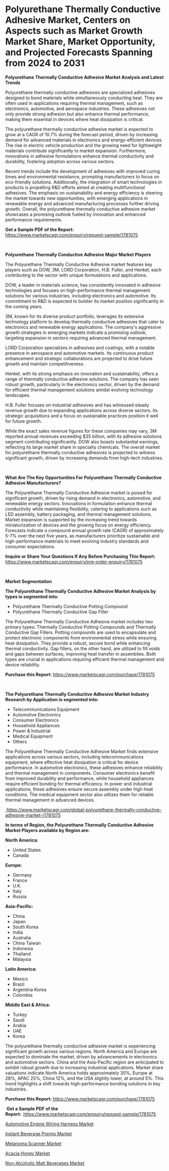 <p><h1>Polyurethane Thermally Conductive Adhesive Market, Centers on Aspects such as Market Growth Market Share, Market Opportunity, and Projected Forecasts Spanning from 2024 to 2031</h1></p><p><strong>Polyurethane Thermally Conductive Adhesive Market Analysis and Latest Trends</strong></p>
<p><p>Polyurethane thermally conductive adhesives are specialized adhesives designed to bond materials while simultaneously conducting heat. They are often used in applications requiring thermal management, such as electronics, automotive, and aerospace industries. These adhesives not only provide strong adhesion but also enhance thermal performance, making them essential in devices where heat dissipation is critical.</p><p>The polyurethane thermally conductive adhesive market is expected to grow at a CAGR of 10.7% during the forecast period, driven by increasing demand for advanced materials in electronics and energy-efficient devices. The rise in electric vehicle production and the growing need for lightweight materials contribute significantly to market expansion. Furthermore, innovations in adhesive formulations enhance thermal conductivity and durability, fostering adoption across various sectors.</p><p>Recent trends include the development of adhesives with improved curing times and environmental resistance, prompting manufacturers to focus on eco-friendly solutions. Additionally, the integration of smart technologies in products is propelling R&D efforts aimed at creating multifunctional adhesives. The emphasis on sustainability and energy efficiency is steering the market towards new opportunities, with emerging applications in renewable energy and advanced manufacturing processes further driving growth. Overall, the polyurethane thermally conductive adhesive market showcases a promising outlook fueled by innovation and enhanced performance requirements.</p></p>
<p><strong>Get a Sample PDF of the Report:&nbsp;</strong> <a href="https://www.marketscagr.com/enquiry/request-sample/1781075?utm_campaign=1349&utm_medium=2&utm_source=Github&utm_content=ia&utm_term=08102024&utm_id=polyurethane-thermally-conductive-adhesive">https://www.marketscagr.com/enquiry/request-sample/1781075</a></p>
<p>&nbsp;</p>
<p><strong>Polyurethane Thermally Conductive Adhesive Major Market Players</strong></p>
<p><p>The Polyurethane Thermally Conductive Adhesive market features key players such as DOW, 3M, LORD Corporation, H.B. Fuller, and Henkel, each contributing to the sector with unique formulations and applications. </p><p>DOW, a leader in materials science, has consistently innovated in adhesive technologies and focuses on high-performance thermal management solutions for various industries, including electronics and automotive. Its commitment to R&D is expected to bolster its market position significantly in the coming years.</p><p>3M, known for its diverse product portfolio, leverages its extensive technology platform to develop thermally conductive adhesives that cater to electronics and renewable energy applications. The company's aggressive growth strategies in emerging markets indicate a promising outlook, targeting expansion in sectors requiring advanced thermal management.</p><p>LORD Corporation specializes in adhesives and coatings, with a notable presence in aerospace and automotive markets. Its continuous product enhancement and strategic collaborations are projected to drive future growth and maintain competitiveness.</p><p>Henkel, with its strong emphasis on innovation and sustainability, offers a range of thermally conductive adhesive solutions. The company has seen robust growth, particularly in the electronics sector, driven by the demand for efficient thermal management solutions amidst evolving technology landscapes.</p><p>H.B. Fuller focuses on industrial adhesives and has witnessed steady revenue growth due to expanding applications across diverse sectors. Its strategic acquisitions and a focus on sustainable practices position it well for future growth.</p><p>While the exact sales revenue figures for these companies may vary, 3M reported annual revenues exceeding $35 billion, with its adhesive solutions segment contributing significantly. DOW also boasts substantial earnings, reflecting its large market share in specialty chemicals. The overall market for polyurethane thermally conductive adhesives is projected to witness significant growth, driven by increasing demands from high-tech industries.</p></p>
<p>&nbsp;</p>
<p><strong>What Are The Key Opportunities For Polyurethane Thermally Conductive Adhesive Manufacturers?</strong></p>
<p><p>The Polyurethane Thermally Conductive Adhesive market is poised for significant growth, driven by rising demand in electronics, automotive, and renewable energy sectors. Innovations in formulation enhance thermal conductivity while maintaining flexibility, catering to applications such as LED assembly, battery packaging, and thermal management solutions. Market expansion is supported by the increasing trend towards miniaturization of devices and the growing focus on energy efficiency. Forecasts indicate a compound annual growth rate (CAGR) of approximately 5-7% over the next five years, as manufacturers prioritize sustainable and high-performance materials to meet evolving industry standards and consumer expectations.</p></p>
<p><strong>Inquire or Share Your Questions If Any Before Purchasing This Report:</strong> <a href="https://www.marketscagr.com/enquiry/pre-order-enquiry/1781075?utm_campaign=1349&utm_medium=2&utm_source=Github&utm_content=ia&utm_term=08102024&utm_id=polyurethane-thermally-conductive-adhesive">https://www.marketscagr.com/enquiry/pre-order-enquiry/1781075</a></p>
<p>&nbsp;</p>
<p><strong>Market Segmentation</strong></p>
<p><strong>The Polyurethane Thermally Conductive Adhesive Market Analysis by types is segmented into:</strong></p>
<p><ul><li>Polyurethane Thermally Conductive Potting Compound</li><li>Polyurethane Thermally Conductive Gap Filler</li></ul></p>
<p><p>The Polyurethane Thermally Conductive Adhesive market includes two primary types: Thermally Conductive Potting Compounds and Thermally Conductive Gap Fillers. Potting compounds are used to encapsulate and protect electronic components from environmental stress while ensuring heat dissipation. They provide a robust, secure bond while enhancing thermal conductivity. Gap fillers, on the other hand, are utilized to fill voids and gaps between surfaces, improving heat transfer in assemblies. Both types are crucial in applications requiring efficient thermal management and device reliability.</p></p>
<p><strong>Purchase this Report:&nbsp;</strong><a href="https://www.marketscagr.com/purchase/1781075?utm_campaign=1349&utm_medium=2&utm_source=Github&utm_content=ia&utm_term=08102024&utm_id=polyurethane-thermally-conductive-adhesive">https://www.marketscagr.com/purchase/1781075</a></p>
<p>&nbsp;</p>
<p><strong>The Polyurethane Thermally Conductive Adhesive Market Industry Research by Application is segmented into:</strong></p>
<p><ul><li>Telecommunications Equipment</li><li>Automotive Electronics</li><li>Consumer Electronics</li><li>Household Appliances</li><li>Power & Industrial</li><li>Medical Equipment</li><li>Others</li></ul></p>
<p><p>The Polyurethane Thermally Conductive Adhesive Market finds extensive applications across various sectors, including telecommunications equipment, where effective heat dissipation is critical for device performance. In automotive electronics, these adhesives enhance reliability and thermal management in components. Consumer electronics benefit from improved durability and performance, while household appliances require efficient bonding for thermal efficiency. In power and industrial applications, these adhesives ensure secure assembly under high heat conditions. The medical equipment sector also utilizes them for reliable thermal management in advanced devices.</p></p>
<p><a href="https://www.marketscagr.com/global-polyurethane-thermally-conductive-adhesive-market-r1781075?utm_campaign=1349&utm_medium=2&utm_source=Github&utm_content=ia&utm_term=08102024&utm_id=polyurethane-thermally-conductive-adhesive">&nbsp;https://www.marketscagr.com/global-polyurethane-thermally-conductive-adhesive-market-r1781075</a></p>
<p><strong>In terms of Region, the Polyurethane Thermally Conductive Adhesive Market Players available by Region are:</strong></p>
<p>
    <p> <strong> North America: </strong>
        <ul>
            <li>United States</li>
            <li>Canada</li>
        </ul>
        </p> 
    <p> <strong> Europe: </strong>
        <ul>
            <li>Germany</li>
            <li>France</li>
            <li>U.K.</li>
            <li>Italy</li>
            <li>Russia</li>
        </ul>
        </p> 
    <p> <strong> Asia-Pacific: </strong>
        <ul>
            <li>China</li>
            <li>Japan</li>
            <li>South Korea</li>
            <li>India</li>
            <li>Australia</li>
            <li>China Taiwan</li>
            <li>Indonesia</li>
            <li>Thailand</li>
            <li>Malaysia</li>
        </ul>
        </p> 
    <p> <strong> Latin America: </strong>
        <ul>
            <li>Mexico</li>
            <li>Brazil</li>
            <li>Argentina Korea</li>
            <li>Colombia</li>
        </ul>
        </p> 
    <p> <strong> Middle East & Africa: </strong>
        <ul>
            <li>Turkey</li>
            <li>Saudi</li>
            <li>Arabia</li>
            <li>UAE</li>
            <li>Korea</li>
        </ul>
    </p>
    </p>
<p><p>The polyurethane thermally conductive adhesive market is experiencing significant growth across various regions. North America and Europe are expected to dominate the market, driven by advancements in electronics and automotive sectors. China and the Asia-Pacific region are anticipated to exhibit robust growth due to increasing industrial applications. Market share valuations indicate North America holds approximately 30%, Europe at 28%, APAC 25%, China 12%, and the USA slightly lower, at around 5%. This trend highlights a shift towards high-performance bonding solutions in key industries.</p></p>
<p><strong>Purchase this Report: </strong><a href="https://www.marketscagr.com/purchase/1781075?utm_campaign=1349&utm_medium=2&utm_source=Github&utm_content=ia&utm_term=08102024&utm_id=polyurethane-thermally-conductive-adhesive">https://www.marketscagr.com/purchase/1781075</a></p>
<p>&nbsp;<strong>Get a Sample PDF of the Report:&nbsp;&nbsp;</strong><a href="https://www.marketscagr.com/enquiry/request-sample/1781075?utm_campaign=1349&utm_medium=2&utm_source=Github&utm_content=ia&utm_term=08102024&utm_id=polyurethane-thermally-conductive-adhesive">https://www.marketscagr.com/enquiry/request-sample/1781075</a></p>
<p><strong></strong></p>
<p><p><a href="https://www.linkedin.com/pulse/automotive-engine-wiring-harness-market-matrix-applications-cf7jc?utm_campaign=1349&utm_medium=2&utm_source=Github&utm_content=ia&utm_term=08102024&utm_id=polyurethane-thermally-conductive-adhesive">Automotive Engine Wiring Harness Market</a></p><p><a href="https://www.linkedin.com/pulse/instant-beverage-premix-market-global-regional-analysis-rmfyf?utm_campaign=1349&utm_medium=2&utm_source=Github&utm_content=ia&utm_term=08102024&utm_id=polyurethane-thermally-conductive-adhesive">Instant Beverage Premix Market</a></p><p><a href="https://www.linkedin.com/pulse/disruption-innovation-melanoma-scanner-industry-market-analysis-tsewc?utm_campaign=1349&utm_medium=2&utm_source=Github&utm_content=ia&utm_term=08102024&utm_id=polyurethane-thermally-conductive-adhesive">Melanoma Scanner Market</a></p><p><a href="https://issuu.com/reportprime-2/docs/acacia-honey-market-size-2030.pptx_b812515d6b154f?utm_campaign=1349&utm_medium=2&utm_source=Github&utm_content=ia&utm_term=08102024&utm_id=polyurethane-thermally-conductive-adhesive">Acacia Honey Market</a></p><p><a href="https://issuu.com/reportprime-2/docs/non-alcoholic-malt-beverages-market_80be98075e3cee?utm_campaign=1349&utm_medium=2&utm_source=Github&utm_content=ia&utm_term=08102024&utm_id=polyurethane-thermally-conductive-adhesive">Non-Alcoholic Malt Beverages Market</a></p></p>